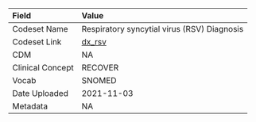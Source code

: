|Field            |Value                                       |
|:----------------|:-------------------------------------------|
|Codeset Name     |Respiratory syncytial virus (RSV) Diagnosis |
|Codeset Link     |[dx_rsv](https://github.com/PEDSnet/Variable-Dictionary/blob/main/conditions/dx_rsv.csv)|
|CDM              |NA                                          |
|Clinical Concept |RECOVER                                     |
|Vocab            |SNOMED                                      |
|Date Uploaded    |2021-11-03                                  |
|Metadata         |NA                                          |
